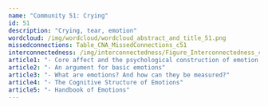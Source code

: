 ```yaml
---
name: "Community 51: Crying"
id: 51
description: "Crying, tear, emotion"
wordcloud: /img/wordcloud/wordcloud_abstract_and_title_51.png
missedconnections: Table_CNA_MissedConnections_c51
interconnectedness: /img/interconnectedness/Figure_Interconnectedness_c51.png
article1: "- Core affect and the psychological construction of emotion."
article2: "- An argument for basic emotions"
article3: "- What are emotions? And how can they be measured?"
article4: "- The Cognitive Structure of Emotions"
article5: "- Handbook of Emotions"
---
```

